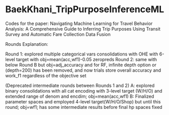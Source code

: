 # BaekKhani_TripPurposeInferenceML
Codes for the paper: Navigating Machine Learning for Travel Behavior Analysis: A Comprehensive Guide to Inferring Trip Purposes Using Transit Survey and Automatic Fare Collection Data Fusion


Rounds Explanation:

Round 1: explored multiple categorical vars consolidations with OHE with 6-level target with obj=mean(acc,wf1)-0.05 zeropreds
Round 2: same with below Round B but obj=adj_accuracy and for RF, infinite depth option or (depth=200) has been removed, and now trials store overall accuracy and work_f1 regardless of the objective set

(Deprecated intermediate rounds between Rounds 1 and 2)
A: explored binary consolidations with all cat encoding with 3-level target (W/H/O) and extended range of denom and encdim; obj=mean(acc,wf1)
B: Finalized parameter spaces and employed 4-level target(W/H/O/Shop) but until this round; obj=wf1; has some intermediate results before final hp spaces fixed